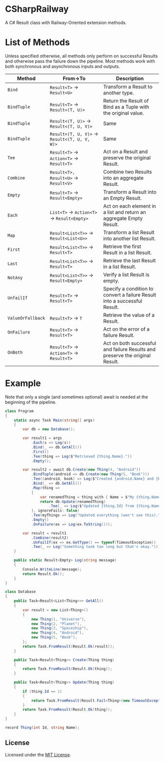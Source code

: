 # CSharpRailway
A C# Result class with Railway-Oriented extension methods.

# List of Methods

Unless specified otherwise, all methods only perform on successful Results and otherwise pass the failure down the pipeline.
Most methods work with both synchronous and asynchronous inputs and outputs.

**Method** | **From->To** | **Description**
--- | --- | ---
```Bind``` | ```Result<T>``` -> ```Result<U>``` | Transform a Result to another type.
```BindTuple``` | ```Result<T>``` -> ```Result<(T, U)>``` | Return the Result of Bind as a Tuple with the original value.
```BindTuple``` | ```Result<(T, U)>``` -> ```Result<(T, U, V)>``` | Same
```BindTuple``` | ```Result<(T, U, V)>``` -> ```Result<(T, U, V, W)>``` | Same
```Tee``` | ```Result<T>``` -> ```Action<T>``` -> ```Result<T>``` | Act on a Result and preserve the original Result.
```Combine``` | ```Result<T>, Result<U>``` -> ```Result<V>``` | Combine two Results into an aggregate Result.
```Empty``` | ```Result<T>``` -> ```Result<Empty>``` | Transform a Result into an Empty Result.
```Each``` | ```List<T>``` -> ```Action<T>``` -> ```Result<Empty>``` | Act on each element in a list and return an aggregate Empty Result.
```Map``` | ```Result<List<T>>``` -> ```Result<List<U>>``` | Transform a list Result into another list Result.
```First``` | ```Result<List<T>>``` -> ```Result<T>``` | Retrieve the first Result in a list Result.
```Last``` | ```Result<List<T>>``` -> ```Result<T>``` | Retrieve the last Result in a list Result.
```NotAny``` | ```Result<List<T>>``` -> ```Result<Empty>``` | Verify a list Result is empty.
```UnfailIf``` | ```Result<T>``` -> ```Result<T>``` | Specify a condition to convert a failure Result into a successful Result.
```ValueOrFallback``` | ```Result<T>``` -> ```T``` | Retrieve the value of a Result.
```OnFailure``` | ```Result<T>``` -> ```Result<T>``` | Act on the error of a failure Result.
```OnBoth``` | ```Result<T>``` -> ```Action<T>``` -> ```Result<T>``` | Act on both successful and failure Results and preserve the original Result.

# Example

Note that only a single (and sometimes optional) await is needed at the beginning of the pipeline.

```csharp
class Program
{
    static async Task Main(string[] args)
    {
        var db = new Database();

        var result1 = args
            .Each(s => Log(s))
            .Bind(_ => db.GetAll())
            .First()
            .Tee(thing => Log($"Retrieved {thing.Name}."))
            .Empty();

        var result2 = await db.Create(new Thing(4, "Android"))
            .BindTuple(android => db.Create(new Thing(5, "Book")))
            .Tee((android, book) => Log($"Created {android.Name} and {book.Name}."))
            .Bind(_ => db.GetAll())
            .Map(thing =>
            {
                var renamedThing = thing with { Name = $"My {thing.Name}" };
                return db.Update(renamedThing)
                    .Tee(_ => Log($"Updated {thing.Id} from {thing.Name} to {renamedThing.Name}."));
            }, ignoreFails: false)
            .Tee(myThings => Log("Updated everything (won't see this)."))
            .Empty()
            .OnFailure(ex => Log(ex.ToString()));

        var result = result1
            .Combine(result2)
            .UnFailIf(ex => ex.GetType() == typeof(TimeoutException))
            .Tee(_ => Log("Something took too long but that's okay."));
    }

    public static Result<Empty> Log(string message)
    {
        Console.WriteLine(message);
        return Result.Ok();
    }
}

class Database
{
    public Task<Result<List<Thing>>> GetAll()
    {
        var result = new List<Thing>()
        {
            new Thing(1, "Universe"),
            new Thing(2, "Planet"),
            new Thing(3, "Spaceship"),
            new Thing(4, "Android"),
            new Thing(5, "Book"),
        };
        return Task.FromResult(Result.Ok(result));
    }

    public Task<Result<Thing>> Create(Thing thing)
    {
        return Task.FromResult(Result.Ok(thing));
    }

    public Task<Result<Thing>> Update(Thing thing)
    {
        if (thing.Id == 1)
        {
            return Task.FromResult(Result.Fail<Thing>(new TimeoutException($"Update for {thing.Id} {thing.Name} took too long.")));
        }
        return Task.FromResult(Result.Ok(thing));
    }
}

record Thing(int Id, string Name);
```

## License

Licensed under the [MIT License](https://github.com/FacioRatio/CSharpRailway/blob/master/LICENSE).